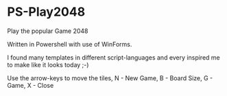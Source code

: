 # PS-Play2048
Play the popular Game 2048

Written in Powershell with use of WinForms. 

I found many templates in different script-languages and every inspired me to make like it looks today ;-) 

Use the arrow-keys to move the tiles, N - New Game, B - Board Size, G - Game, X - Close
